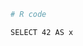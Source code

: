 ``` {.r .another-class #id attr="an attribute"}
# R code
```

``` {#id .sql attr1="one" attr2="two"}
SELECT 42 AS x
```

